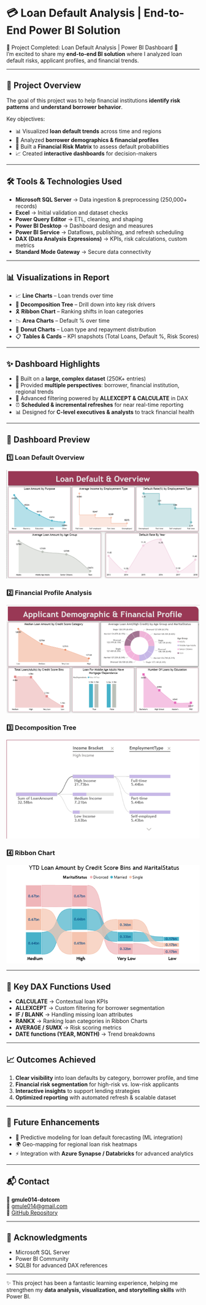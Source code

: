 # 💳 Loan Default Analysis | End-to-End Power BI Solution  

🚀 Project Completed: Loan Default Analysis | Power BI Dashboard 🎉  
I’m excited to share my **end-to-end BI solution** where I analyzed loan default risks, applicant profiles, and financial trends.  

---

## 🔎 Project Overview  
The goal of this project was to help financial institutions **identify risk patterns** and **understand borrower behavior**.  

Key objectives:  
- 📊 Visualized **loan default trends** across time and regions  
- 👤 Analyzed **borrower demographics & financial profiles**  
- 🏦 Built a **Financial Risk Matrix** to assess default probabilities  
- 📈 Created **interactive dashboards** for decision-makers  

---

## 🛠️ Tools & Technologies Used  
- **Microsoft SQL Server** → Data ingestion & preprocessing (250,000+ records)  
- **Excel** → Initial validation and dataset checks  
- **Power Query Editor** → ETL, cleaning, and shaping  
- **Power BI Desktop** → Dashboard design and measures  
- **Power BI Service** → Dataflows, publishing, and refresh scheduling  
- **DAX (Data Analysis Expressions)** → KPIs, risk calculations, custom metrics  
- **Standard Mode Gateway** → Secure data connectivity  

---

## 📊 Visualizations in Report  
- 📈 **Line Charts** – Loan trends over time  
- 🧩 **Decomposition Tree** – Drill down into key risk drivers  
- 🎗 **Ribbon Chart** – Ranking shifts in loan categories  
- 📉 **Area Charts** – Default % over time  
- 🍩 **Donut Charts** – Loan type and repayment distribution  
- 📋 **Tables & Cards** – KPI snapshots (Total Loans, Default %, Risk Scores)  

---

## ✨ Dashboard Highlights  
- 📂 Built on a **large, complex dataset** (250K+ entries)  
- 🔎 Provided **multiple perspectives**: borrower, financial institution, regional trends  
- 🧮 Advanced filtering powered by **ALLEXCEPT & CALCULATE** in DAX  
- ⏰ **Scheduled & incremental refreshes** for near real-time reporting  
- 📊 Designed for **C-level executives & analysts** to track financial health  

---

## 📌 Dashboard Preview  

### 1️⃣ Loan Default Overview  
![Loan Default Overview](assets/Loan-Default-Overview.png)  

### 2️⃣ Financial Profile Analysis  
![Financial Profile](assets/Financial-Profile.png)  

### 3️⃣ Decomposition Tree  
![Decomposition Tree](assets/Decomposition-tree.png)  

### 4️⃣ Ribbon Chart   
![Ribbon Chart](assets/Ribbon-chart.png)  

---

## 🧮 Key DAX Functions Used  
- **CALCULATE** → Contextual loan KPIs  
- **ALLEXCEPT** → Custom filtering for borrower segmentation  
- **IF / BLANK** → Handling missing loan attributes  
- **RANKX** → Ranking loan categories in Ribbon Charts  
- **AVERAGE / SUMX** → Risk scoring metrics  
- **DATE functions (YEAR, MONTH)** → Trend breakdowns  

---

## 📈 Outcomes Achieved  
1. **Clear visibility** into loan defaults by category, borrower profile, and time  
2. **Financial risk segmentation** for high-risk vs. low-risk applicants  
3. **Interactive insights** to support lending strategies  
4. **Optimized reporting** with automated refresh & scalable dataset  

---

## 🚀 Future Enhancements  
- 🔮 Predictive modeling for loan default forecasting (ML integration)  
- 🌍 Geo-mapping for regional loan risk heatmaps  
- ⚡ Integration with **Azure Synapse / Databricks** for advanced analytics  

---

## 📬 Contact  
👤 **gmule014-dotcom**  
📧 gmule014@gmail.com  
🔗 [GitHub Repository](https://github.com/gmule014-dotcom/Loan-Default-Analysis)  

---

## 🙌 Acknowledgments  
- Microsoft SQL Server  
- Power BI Community  
- SQLBI for advanced DAX references  

---

✨ This project has been a fantastic learning experience, helping me strengthen my **data analysis, visualization, and storytelling skills** with Power BI.  
